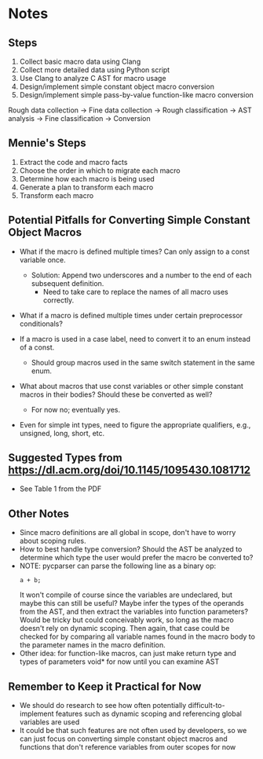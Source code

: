 # Notes

## Steps

1) Collect basic macro data using Clang
2) Collect more detailed data using Python script
3) Use Clang to analyze C AST for macro usage
4) Design/implement simple constant object macro conversion
5) Design/implement simple pass-by-value function-like macro conversion

Rough data collection -> Fine data collection -> Rough classification
-> AST analysis -> Fine classification -> Conversion

## Mennie's Steps
1) Extract the code and macro facts
2) Choose the order in which to migrate each macro
3) Determine how each macro is being used
4) Generate a plan to transform each macro
5) Transform each macro

## Potential Pitfalls for Converting Simple Constant Object Macros
- What if the macro is defined multiple times? Can only assign to a const
  variable once.
  - Solution: Append two underscores and a number to the end of
    each subsequent definition.
      - Need to take care to replace the names of all macro uses correctly.
- What if a macro is defined multiple times under certain preprocessor
  conditionals?

- If a macro is used in a case label, need to convert it to an enum
  instead of a const.
    - Should group macros used in the same switch statement in the same enum.

- What about macros that use const variables or other simple constant macros
  in their bodies? Should these be converted as well?
  - For now no; eventually yes.

- Even for simple int types, need to figure the appropriate qualifiers,
  e.g., unsigned, long, short, etc.

## Suggested Types from https://dl.acm.org/doi/10.1145/1095430.1081712
- See Table 1 from the PDF

## Other Notes
- Since macro definitions are all global in scope, don't have to worry about
  scoping rules.
- How to best handle type conversion? Should the AST be analyzed to determine
  which type the user would prefer the macro be converted to?
- NOTE: pycparser can parse the following line as a binary op:
  ```
  a + b;
  ```
  It won't compile of course since the variables are undeclared,
  but maybe this can still be useful? Maybe infer the types of
  the operands from the AST, and then extract the variables
  into function parameters? Would be tricky but could conceivably work,
  so long as the macro doesn't rely on dynamic scoping. Then again,
  that case could be checked for by comparing all variable names found
  in the macro body to the parameter names in the macro definition.
- Other idea: for function-like macros, can just make return type and types
  of parameters void* for now until you can examine AST

## Remember to Keep it Practical for Now
- We should do research to see how often potentially difficult-to-implement
  features such as dynamic scoping and referencing global variables are used
- It could be that such features are not often used by developers,
  so we can just focus on converting simple constant object macros
  and functions that don't reference variables from outer scopes for now